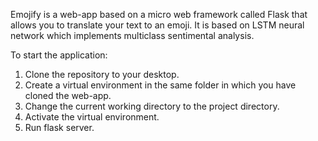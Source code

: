 Emojify is a web-app based on a micro web framework called Flask that allows you to translate your text to an emoji. It is based on LSTM neural network which implements multiclass sentimental analysis.

To start the application:
1. Clone the repository to your desktop.
2. Create a virtual environment in the same folder in which you have cloned the web-app.
3. Change the current working directory to the project directory.
4. Activate the virtual environment.
5. Run flask server.

